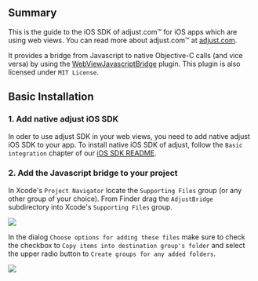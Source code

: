 ## Summary

This is the guide to the iOS SDK of adjust.com™ for iOS apps which are using web views. 
You can read more about adjust.com™ at [adjust.com].

It provides a bridge from Javascript to native Objective-C calls (and vice versa) by using 
the [WebViewJavascriptBridge] plugin. This plugin is also licensed under `MIT License`.

## Basic Installation

### 1. Add native adjust iOS SDK

In oder to use adjust SDK in your web views, you need to add native adjust iOS SDK to your app.
To install native iOS SDK of adjust, follow the `Basic integration` chapter of our 
[iOS SDK README][basic_integration].

### 2. Add the Javascript bridge to your project

In Xcode's `Project Navigator` locate the `Supporting Files` group (or any other
group of your choice). From Finder drag the `AdjustBridge` subdirectory into
Xcode's `Supporting Files` group.

![][web_drag]

In the dialog `Choose options for adding these files` make sure to check the
checkbox to `Copy items into destination group's folder` and select the upper
radio button to `Create groups for any added folders`.

![][web_add]

<!---
### 3. Integrate AdjustBridge into your app

In the Project Navigator open the source file your View Controller. Add
the `import` statement at the top of the file. In the `viewDidLoad` or
`viewWillAppear` method of your Web View Delegate add the following
calls to `AdjustBridge`:

```objc
#import "Adjust.h"
// Or #import <AdjustSdk/Adjust.h>
// (depends on the way you have chosen to add our native iOS SDK.
// ...

UIWebView *webView = [[UIWebView alloc] initWithFrame:self.view.bounds];
// ...
[AdjustBridge loadBridge:self webView:webView];
// ...
```

![][delegate_bridge]

### 4. Integrate AdjustBrige into your WebView

To use the Javascript bridge of on your WebView, it must be configured like the [WebViewJavascriptBridge][js_setup] plugin in section `4)`. Include the following Javascript code to intialize the adjust iOS Javascript bridge:

```js
function connectWebViewJavascriptBridge(callback) {
	if (window.WebViewJavascriptBridge) {
		callback(WebViewJavascriptBridge)
	} else {
		document.addEventListener('WebViewJavascriptBridgeReady', function() {
			callback(WebViewJavascriptBridge)
		}, false)
	}
}

connectWebViewJavascriptBridge(function(bridge) {
	AdjustBridge.setBridge(bridge);
	
	// put calls to AdjustBridge here
})
```

![][bridge_js]

## Additional features

Once you integrated the adjust iOS Javascript bridge SDK into your project, you can take advantage
of the following features. Remember that you have only access to the bridge inside the callback that initializes it.

### 5. Add tracking of custom events.

You can tell adjust about every event you want. Suppose you want to track
every tap on a button. You would have to create a new Event Token in your
[dashboard]. Let's say that Event Token is `abc123`. In your button's
`onClick` event you could then add the following line to track the click:

```js
AdjustBridge.trackEvent('abc123');
```

You can also register a callback URL for that event in your [dashboard] and we
will send a GET request to that URL whenever the event gets tracked. In that
case you can also put some key-value-pairs in a JSON object and pass it to the
`trackEvent` function. We will then append these named parameters to your
callback URL.

For example, suppose you have registered the URL
`http://www.adjust.com/callback` for your event with Event Token `abc123` and
execute the following lines:

```js
var parameters =  {'key': 'value', 'foo': 'bar'};
AdjustBridge.trackEvent('abc123', parameters);
```

In that case we would track the event and send a request to:

    http://www.adjust.com/callback?key=value&foo=bar

It should be mentioned that we support a variety of placeholders like `{idfa}`
that can be used as parameter values. In the resulting callback this
placeholder would be replaced with the ID for Advertisers of the current
device. Also note that we don't store any of your custom parameters, but only
append them to your callbacks. If you haven't registered a callback for an
event, these parameters won't even be read.

### 6. Add tracking of revenue

If your users can generate revenue by clicking on advertisements or making
in-app purchases you can track those revenues. If, for example, a click is
worth one cent, you could make the following call to track that revenue:

```js
AdjustBridge.trackRevenue(1.0);
```

The parameter is supposed to be in cents and will get rounded to one decimal
point. If you want to differentiate between different kinds of revenue you can
get different Event Tokens for each kind. Again, you need to create those Event
Tokens in your [dashboard]. In that case you would make a call like this:

```js
AdjustBridge.trackRevenue(1.0, 'abc123');
```

Again, you can register a callback and provide a JSON object of named
parameters, just like it worked with normal events.

```js
var parameters =  {'key': 'value', 'foo': 'bar'};
AdjustBridge.trackRevenue(1.0, 'abc123', parameters);
```

If you want to track all revenues in the same currency you might want to use
[AEPriceMatrix][AEPriceMatrix] to do simple tier based currency conversion.

### 7. Handle reattributions with deep linking

You can also set up the adjust SDK to read deep links that come to your app,
also known as custom URL schemes in iOS. We will only read the data that is
injected by adjust tracker URLs. This is essential if you are planning to run
retargeting or re-engagement campaigns with deep links.

Send the captured url to the function `openUrl` of our Javascript bridge.

### 8. Receive delegate callbacks

Every time your app tries to track a session, an event or some revenue, you can
be notified about the success of that operation and receive additional
information about the current install. In Javascript is as simple as passing a 
callback function to out AdjustBridge:

```js
AdjustBridge.setResponseDelegate(function (responseData) {
    // ...
});
```

The delegate callback will get called every time any activity was tracked or
failed to track. Within the delegate callback you have access to the
`responseData` parameter. Here is a quick summary of its attributes:

- `activityKind` indicates what kind of activity was tracked. It
  has one of these values:

    ```
    'session'
    'event'
    'revenue'
    'reattribution'
    ```

- `success` indicates whether or not the tracking attempt was
  successful.
- `willRetry` is true when the request failed, but will be
  retried.
- `error` an error message when the activity failed to track or
  the response could not be parsed. Is `undefined` otherwise.
- `trackerToken` the tracker token of the current install. Is `undefined` if
  request failed or response could not be parsed.
- `trackerName` the tracker name of the current install. Is `undefined` if
  request failed or response could not be parsed.

### 9. Enable event buffering

If your app makes heavy use of event tracking, you might want to delay some
HTTP requests in order to send them in one batch every minute. You can enable
event buffering by adding the following line after your `setEnvironment:` call
in the `didFinishLaunching` method of your Application Delegate:

```objc
[Adjust setEventBufferingEnabled:YES];
```

### 10. Disable tracking

You can disable the adjust SDK from tracking by invoking the function
`setEnabled` with the enabled parameter as `false`. This setting is remembered
between sessions, but it can only be activated after the first session.

```js
AdjustBridge.setEnabled(false);
```

You can verify if the adjust SDK is currently active with the function
`isEnabled`. Pass a callback function with the parameter value as the boolean that 
indicates whether adjust SDK is active or not.

```js
AdjustBridge.isEnabled(function (isEnabledBool) {
    if (isEnabledBool) 
        // ...
}
```

It is always possible to activate the adjust SDK by invoking
`setEnabled` with the enabled parameter as `true`.
-->

[adjust.com]: http://adjust.com
[dashboard]: http://adjust.com
[WebViewJavascriptBridge]: https://github.com/marcuswestin/WebViewJavascriptBridge
[basic_integration]: https://github.com/adjust/ios_sdk/#basic-integration
[web_drag]: https://raw.githubusercontent.com/adjust/sdks/master/Resources/ios/drag_bridge.png
[web_add]: https://raw.githubusercontent.com/adjust/sdks/master/Resources/ios/add_bridge.png
[delegate_bridge]: https://raw.githubusercontent.com/adjust/sdks/master/Resources/ios/delegate_bridge.png
[bridge_js]: https://raw.githubusercontent.com/adjust/sdks/master/Resources/ios/bridge_js.png
[js_setup]: https://github.com/marcuswestin/WebViewJavascriptBridge#setup--examples-ios--osx
